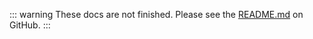 ::: warning
These docs are not finished. Please see the [README.md](https://github.com/cssnr/cloudflare-purge-cache-action?tab=readme-ov-file#readme) on GitHub.
:::
